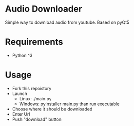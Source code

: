 # Audio Downloader
Simple way to download audio from youtube. Based on pyQt5
# Requirements
* Python ^3
# Usage
* Fork this repoistory
* Launch
  * Linux: ./main.py 
  * Windows: pyinstaller main.py than run executable
* Choose where it should be downloaded
* Enter Url
* Push "download" button
